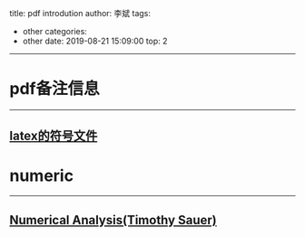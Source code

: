 title: pdf introdution
author: 李斌
tags:
  - other
categories:
  - other
date: 2019-08-21 15:09:00
top: 2
---
# pdf备注信息
---
## [latex的符号文件](http://muzi198783.iok.la:27939/latex/LaTeX.pdf)

# numeric
---
## [Numerical Analysis\(Timothy Sauer\)](http://muzi198783.iok.la:27939/numeric/Numerical_Analysis(Timothy_Sauer).pdf)


